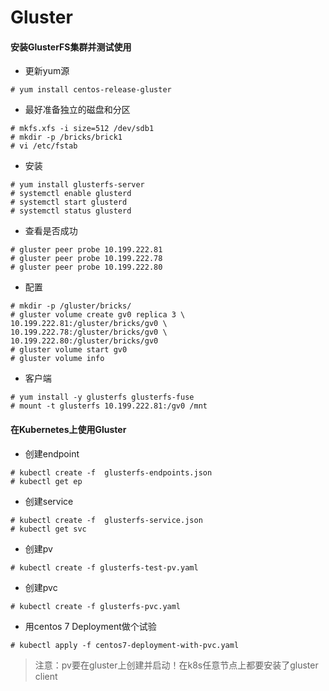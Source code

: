 # Gluster 


#### 安装GlusterFS集群并测试使用
- 更新yum源
```
# yum install centos-release-gluster
```

- 最好准备独立的磁盘和分区
```
# mkfs.xfs -i size=512 /dev/sdb1
# mkdir -p /bricks/brick1
# vi /etc/fstab
```

- 安装
```
# yum install glusterfs-server
# systemctl enable glusterd
# systemctl start glusterd
# systemctl status glusterd
```

- 查看是否成功
```
# gluster peer probe 10.199.222.81
# gluster peer probe 10.199.222.78
# gluster peer probe 10.199.222.80
```

- 配置
```
# mkdir -p /gluster/bricks/
# gluster volume create gv0 replica 3 \
10.199.222.81:/gluster/bricks/gv0 \
10.199.222.78:/gluster/bricks/gv0 \
10.199.222.80:/gluster/bricks/gv0
# gluster volume start gv0
# gluster volume info
```

- 客户端
```
# yum install -y glusterfs glusterfs-fuse
# mount -t glusterfs 10.199.222.81:/gv0 /mnt
```

#### 在Kubernetes上使用Gluster

- 创建endpoint
```
# kubectl create -f  glusterfs-endpoints.json
# kubectl get ep
```

- 创建service
```
# kubectl create -f  glusterfs-service.json
# kubectl get svc
```

- 创建pv
```
# kubectl create -f glusterfs-test-pv.yaml
```

- 创建pvc
```
# kubectl create -f glusterfs-pvc.yaml 
```

- 用centos 7 Deployment做个试验
```
# kubectl apply -f centos7-deployment-with-pvc.yaml
```
> 注意：pv要在gluster上创建并启动！在k8s任意节点上都要安装了gluster client

